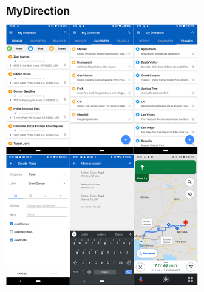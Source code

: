 # MyDirection

![alt text](https://github.com/allwiz/MyDirection/blob/main/doc/mydirection.app.screenshots.png)
